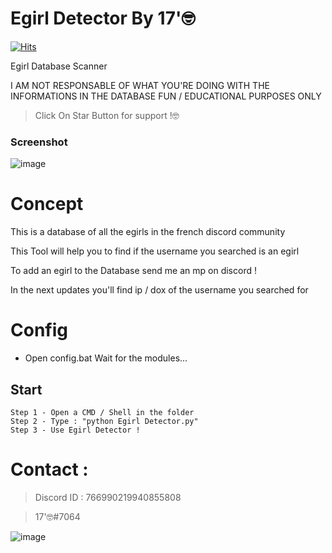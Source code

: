 
# Egirl Detector By 17'🤓
[![Hits](https://hits.seeyoufarm.com/api/count/incr/badge.svg?url=https%3A%2F%2Fgithub.com%2Fintel1337%2FCrowBot-Leak-by-17-&count_bg=%23F400FF&title_bg=%232F2D2D&icon=semaphoreci.svg&icon_color=%23FF00AD&title=Views&edge_flat=false)](https://hits.seeyoufarm.com)

Egirl Database Scanner

I AM NOT RESPONSABLE OF WHAT YOU'RE DOING WITH THE INFORMATIONS IN THE DATABASE
FUN / EDUCATIONAL PURPOSES ONLY

> Click On Star Button for support !🤓

### Screenshot

![image](![image](https://cdn.discordapp.com/attachments/941070849908297818/1006607316231143744/unknown.png))

# Concept 

This is a database of all the egirls in the french discord community 

This Tool will help you to find if the username you searched is an egirl

To add an egirl to the Database send me an mp on discord !

In the next updates you'll find ip / dox of the username you searched for

# Config

- Open config.bat
Wait for the modules...

## Start 
```
Step 1 - Open a CMD / Shell in the folder
Step 2 - Type : "python Egirl Detector.py"
Step 3 - Use Egirl Detector !

```

# Contact : 
> Discord ID : 766990219940855808

> 17'🤓#7064                      



![image](https://media.discordapp.net/attachments/945746542424387615/945778865727479958/20220205_130153.gif)

